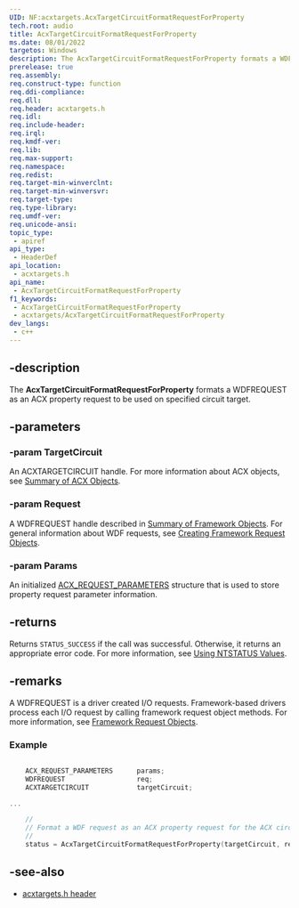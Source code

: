 ```yaml
---
UID: NF:acxtargets.AcxTargetCircuitFormatRequestForProperty
tech.root: audio
title: AcxTargetCircuitFormatRequestForProperty
ms.date: 08/01/2022
targetos: Windows
description: The AcxTargetCircuitFormatRequestForProperty formats a WDFREQUEST as an ACX property request to be used on specified circuit target.
prerelease: true
req.assembly: 
req.construct-type: function
req.ddi-compliance: 
req.dll: 
req.header: acxtargets.h
req.idl: 
req.include-header: 
req.irql: 
req.kmdf-ver: 
req.lib: 
req.max-support: 
req.namespace: 
req.redist: 
req.target-min-winverclnt: 
req.target-min-winversvr: 
req.target-type: 
req.type-library: 
req.umdf-ver: 
req.unicode-ansi: 
topic_type:
 - apiref
api_type:
 - HeaderDef
api_location:
 - acxtargets.h
api_name:
 - AcxTargetCircuitFormatRequestForProperty
f1_keywords:
 - AcxTargetCircuitFormatRequestForProperty
 - acxtargets/AcxTargetCircuitFormatRequestForProperty
dev_langs:
 - c++
---
```


## -description

The **AcxTargetCircuitFormatRequestForProperty** formats a WDFREQUEST as an ACX property request to be used on specified circuit target.

## -parameters

### -param TargetCircuit

An ACXTARGETCIRCUIT handle. For more information about ACX objects, see [Summary of ACX Objects](/windows-hardware/drivers/audio/acx-summary-of-objects).

### -param Request

A WDFREQUEST handle described in [Summary of Framework Objects](/windows-hardware/drivers/wdf/summary-of-framework-objects). For general information about WDF requests, see [Creating Framework Request Objects](/windows-hardware/drivers/wdf/creating-framework-request-objects).

### -param Params

An initialized [ACX_REQUEST_PARAMETERS](/windows-hardware/drivers/ddi/acxrequest/ns-acxrequest-acx_request_parameters) structure that is used to store property request parameter information.

## -returns

Returns `STATUS_SUCCESS` if the call was successful. Otherwise, it returns an appropriate error code. For more information, see [Using NTSTATUS Values](/windows-hardware/drivers/kernel/using-ntstatus-values).

## -remarks

A WDFREQUEST is a driver created I/O requests. Framework-based drivers process each I/O request by calling framework request object methods. For more information, see [Framework Request Objects](/windows-hardware/drivers/wdf/framework-request-objects).

### Example

```cpp

    ACX_REQUEST_PARAMETERS      params;
    WDFREQUEST                  req;
    ACXTARGETCIRCUIT            targetCircuit;

...

    //
    // Format a WDF request as an ACX property request for the ACX circuit target.
    //
    status = AcxTargetCircuitFormatRequestForProperty(targetCircuit, req, &params);

```

## -see-also

- [acxtargets.h header](index.md)
 
